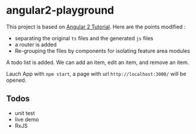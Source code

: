 # angular2-playground

This project is based on [Angular 2 Tutorial](https://angular.io/docs/ts/latest/tutorial/). Here are the points modified :
* separating the original `ts` files and the generated `js` files
* a router is added
* Re-grouping the files by components for isolating feature area modules

A todo list is added. We can add an item, edit an item, and remove an item.

Lauch App with `npm start`, a page with url `http://localhost:3000/` will be opened.

## Todos
* unit test
* live demo
* RxJS
